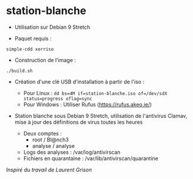 # station-blanche

* Utilisation sur Debian 9 Stretch

* Paquet requis : 

`simple-cdd xorriso`

* Construction de l'image : 

`./build.sh`

* Création d'une clé USB d'installation à partir de l'iso :
  * Pour Linux : `dd bs=4M if=station-blanche.iso of=/dev/sdX status=progress oflag=sync`
  * Pour Windows : Utiliser Rufus (https://rufus.akeo.ie/)

* Station blanche sous Debian 9 Stretch, utilisation de l'antivirus Clamav, mise à jour des définitions de virus toutes les heures
  * Deux comptes : 
    * root / Bl@nch3
    * analyse / analyse
  * Logs des analyses : /var/log/antivirscan
  * Fichiers en quarantaine : /var/lib/antivirscan/quarantine
  
*Inspiré du travail de Laurent Grison*
  


